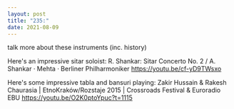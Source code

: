 ```yaml
---
layout: post
title: "235:"
date: 2021-08-09
---
```


talk more about these instruments (inc. history)

Here's an impressive sitar soloist:
 R. Shankar: Sitar Concerto No. 2 / A. Shankar · Mehta · Berliner Philharmoniker
https://youtu.be/cf-yD9TWsxo 


Here's some impressive tabla and bansuri playing:
 Zakir Hussain & Rakesh Chaurasia | EtnoKraków/Rozstaje 2015 | Crossroads Festival & Euroradio EBU
https://youtu.be/O2K0ptoYpuc?t=1115
